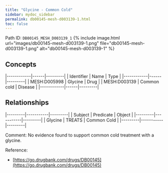 ```yaml
---
title: "Glycine - Common Cold"
sidebar: mydoc_sidebar
permalink: db00145-mesh-d003139-1.html
toc: false 
---
```



Path ID: `DB00145_MESH_D003139_1`
{% include image.html url="images/db00145-mesh-d003139-1.png" file="db00145-mesh-d003139-1.png" alt="db00145-mesh-d003139-1" %}

## Concepts

|------------|------|---------|
| Identifier | Name | Type    |
|------------|------|---------|
| MESH:D005998 | Glycine | Drug |
| MESH:D003139 | Common cold | Disease |
|------------|------|---------|

## Relationships

|---------|-----------|---------|
| Subject | Predicate | Object  |
|---------|-----------|---------|
| Glycine | TREATS | Common Cold |
|---------|-----------|---------|

Comment: No evidence found to support common cold treatment with a glycine.

Reference: 
  - [https://go.drugbank.com/drugs/DB00145](https://go.drugbank.com/drugs/DB00145)
